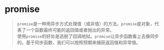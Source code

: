 # promise

>`promise`是一种用异步方式处理值（或非值）的方法。`promise`是对象，代表了一个函数最终可能的返回值或者抛出的异常。  
> 使用`promise`的好处是逃脱了回调地狱。`promise`让异步函数看上去像同步的。基于同步函数，我们可以按照预期来捕获返回值和异常值。